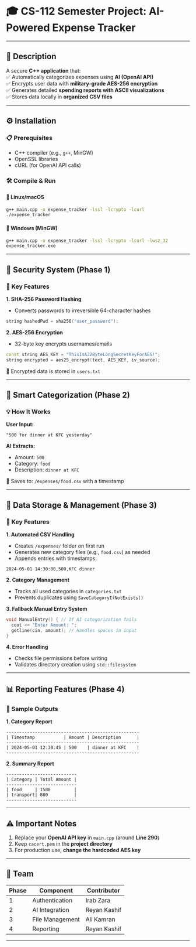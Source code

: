 
# 🎓 CS-112 Semester Project: AI-Powered Expense Tracker

---

## 🧾 Description  
A secure **C++ application** that:  
✅ Automatically categorizes expenses using **AI (OpenAI API)**  
✅ Encrypts user data with **military-grade AES-256 encryption**  
✅ Generates detailed **spending reports with ASCII visualizations**  
✅ Stores data locally in **organized CSV files**  

---

## ⚙️ Installation  

### 📋 Prerequisites  
- C++ compiler (e.g., `g++`, MinGW)  
- OpenSSL libraries  
- cURL (for OpenAI API calls)  

### 🛠️ Compile & Run  

#### 🔸 Linux/macOS  
```bash
g++ main.cpp -o expense_tracker -lssl -lcrypto -lcurl  
./expense_tracker
```

#### 🔸 Windows (MinGW)  
```bash
g++ main.cpp -o expense_tracker -lssl -lcrypto -lcurl -lws2_32  
expense_tracker.exe
```

---

## 🔐 Security System (Phase 1)  

### 🔑 Key Features  
**1. SHA-256 Password Hashing**  
- Converts passwords to irreversible 64-character hashes  
```cpp
string hashedPwd = sha256("user_password");
```

**2. AES-256 Encryption**  
- 32-byte key encrypts usernames/emails  
```cpp
const string AES_KEY = "ThisIsA32ByteLongSecretKeyForAES!";  
string encrypted = aes25_encrypt(text, AES_KEY, iv_source);
```
🔐 Encrypted data is stored in `users.txt`  

---

## 🤖 Smart Categorization (Phase 2)  

### 💡 How It Works  
**User Input:**  
```
"500 for dinner at KFC yesterday"
```

**AI Extracts:**  
- Amount: `500`  
- Category: `food`  
- Description: `dinner at KFC`  

📁 Saves to: `/expenses/food.csv` with a timestamp

---

## 📂 Data Storage & Management (Phase 3)  

### 📌 Key Features  
**1. Automated CSV Handling**  
- Creates `/expenses/` folder on first run  
- Generates new category files (e.g., `food.csv`) as needed  
- Appends entries with timestamps:  
```
2024-05-01 14:30:00,500,KFC dinner
```

**2. Category Management**  
- Tracks all used categories in `categories.txt`  
- Prevents duplicates using `SaveCategoryIfNotExists()`

**3. Fallback Manual Entry System**  
```cpp
void ManualEntry() { // If AI categorization fails  
  cout << "Enter Amount: ";  
  getline(cin, amount); // Handles spaces in input  
}
```

**4. Error Handling**  
- Checks file permissions before writing  
- Validates directory creation using `std::filesystem`  

---

## 📊 Reporting Features (Phase 4)  

### 📁 Sample Outputs  

**1. Category Report**  
```
---------------------------------------------------
| Timestamp           | Amount | Description      |
---------------------------------------------------
| 2024-05-01 12:30:45 | 500    | dinner at KFC    |
---------------------------------------------------
```

**2. Summary Report**  
```
---------------------------
| Category | Total Amount |
---------------------------
| food     | 1500         |
| transport| 800          |
---------------------------
```

---

## ⚠️ Important Notes  
1. Replace your **OpenAI API key** in `main.cpp` (around **Line 290**)  
2. Keep `cacert.pem` in the **project directory**  
3. For production use, **change the hardcoded AES key**

---

## 👥 Team  

| Phase | Component        | Contributor     |  
|-------|------------------|-----------------|  
| 1     | Authentication   | Irab Zara       |  
| 2     | AI Integration   | Reyan Kashif    |  
| 3     | File Management  | Ali Kamran      |  
| 4     | Reporting        | Reyan Kashif    |  

---
